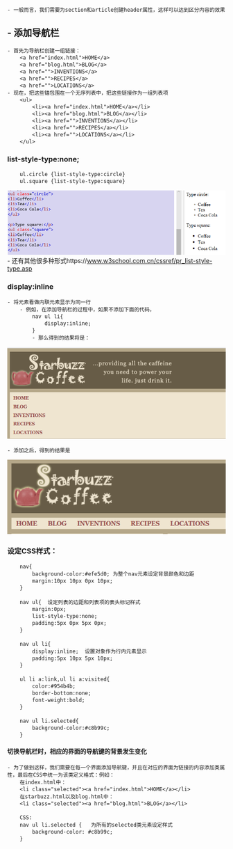 
    - 一般而言，我们需要为section和article创建header属性，这样可以达到区分内容的效果

## - 添加导航栏
    - 首先为导航栏创建一组链接：
        <a href="index.html">HOME</a>
        <a href="blog.html">BLOG</a>
        <a href="">INVENTIONS</a>
        <a href="">RECIPES</a>
        <a href="">LOCATIONS</a>
    - 现在，把这些锚包围在一个无序列表中，把这些链接作为一组列表项
        <ul>
            <li><a href="index.html">HOME</a></li>
            <li><a href="blog.html">BLOG</a></li>
            <li><a href="">INVENTIONS</a></li>
            <li><a href="">RECIPES</a></li>
            <li><a href="">LOCATIONS</a></li>
        </ul>

### list-style-type:none; 
        ul.circle {list-style-type:circle}
        ul.square {list-style-type:square}
![17.png](image/17.png)
    - 还有其他很多种形式https://www.w3school.com.cn/cssref/pr_list-style-type.asp

### display:inline
    - 将元素看做内联元素显示为同一行
        - 例如，在添加导航栏的过程中，如果不添加下面的代码，
            nav ul li{
                display:inline;
            }
            - 那么得到的结果将是：
![18.png](image/18.png)

    - 添加之后，得到的结果是
![19.png](image/19.png)

### 设定CSS样式：
        nav{
            background-color:#efe5d0; 为整个nav元素设定背景颜色和边距
            margin:10px 10px 0px 10px;
        }

        nav ul{  设定列表的边距和列表项的表头标记样式
            margin:0px;
            list-style-type:none; 
            padding:5px 0px 5px 0px;
        }

        nav ul li{
            display:inline;  设置对象作为行内元素显示
            padding:5px 10px 5px 10px;
        }

        ul li a:link,ul li a:visited{
            color:#954b4b;
            border-bottom:none;
            font-weight:bold;
        }

        nav ul li.selected{
            background-color:#c8b99c;
        }



#### 切换导航栏时，相应的界面的导航键的背景发生变化
    - 为了做到这样，我们需要在每一个界面添加导航键，并且在对应的界面为链接的内容添加类属性，最后在CSS中统一为该类定义格式：例如：
        在index.html中：
        <li class="selected"><a href="index.html">HOME</a></li>
        在starbuzz.html以及blog.html中：
        <li class="selected"><a href="blog.html">BLOG</a></li>
        
        CSS:
        nav ul li.selected {   为所有的selected类元素设定样式
            background-color: #c8b99c;
        }
